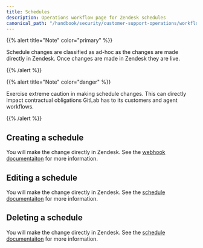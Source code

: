 ```yaml
---
title: Schedules
description: Operations workflow page for Zendesk schedules
canonical_path: "/handbook/security/customer-support-operations/workflows/zendesk/schedules"
---
```


{{% alert title="Note" color="primary" %}}

Schedule changes are classified as ad-hoc as the changes are made directly in Zendesk. Once changes are made in Zendesk they are live.

{{% /alert %}}

{{% alert title="Note" color="danger" %}}

Exercise extreme caution in making schedule changes. This can directly impact contractual obligations GitLab has to its customers and agent workflows.

{{% /alert %}}

## Creating a schedule

You will make the change directly in Zendesk. See the [webhook documentaiton](../../docs/zendesk/schedules#creating-a-schedule) for more information.

## Editing a schedule

You will make the change directly in Zendesk. See the [schedule documentaiton](../../docs/zendesk/schedules#editing-a-schedule) for more information.

## Deleting a schedule

You will make the change directly in Zendesk. See the [schedule documentaiton](../../docs/zendesk/schedules#editing-a-schedule) for more information.

